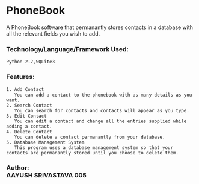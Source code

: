 # PhoneBook
A PhoneBook software that permanantly stores contacts in a database with all the relevant fields you wish to add.

### Technology/Language/Framework Used:
    Python 2.7,SQLite3
    
### Features:
    1. Add Contact
       You can add a contact to the phonebook with as many details as you want.
    2. Search Contact
       You can search for contacts and contacts will appear as you type.
    3. Edit Contact
       You can edit a contact and change all the entries supplied while adding a contact.
    4. Delete Contact
       You can delete a contact permanantly from your database.
    5. Database Management System
       This program uses a database management system so that your contacts are permanantly stored until you choose to delete them.
       
###  Author:<br>**AAYUSH SRIVASTAVA 005**
